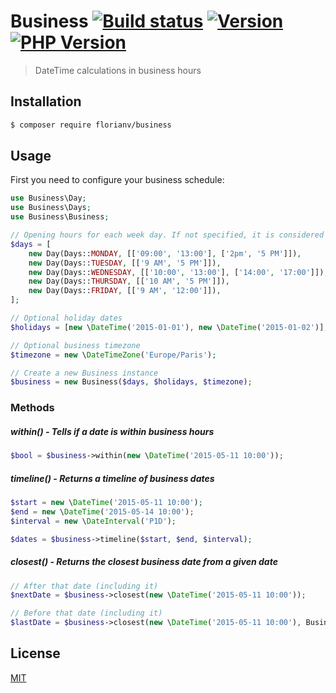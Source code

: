 # Business [![Build status][travis-image]][travis-url] [![Version][version-image]][version-url] [![PHP Version][php-version-image]][php-version-url]

> DateTime calculations in business hours

## Installation

```bash
$ composer require florianv/business
```

## Usage

First you need to configure your business schedule:

```php
use Business\Day;
use Business\Days;
use Business\Business;

// Opening hours for each week day. If not specified, it is considered closed
$days = [
    new Day(Days::MONDAY, [['09:00', '13:00'], ['2pm', '5 PM']]),
    new Day(Days::TUESDAY, [['9 AM', '5 PM']]),
    new Day(Days::WEDNESDAY, [['10:00', '13:00'], ['14:00', '17:00']]),
    new Day(Days::THURSDAY, [['10 AM', '5 PM']]),
    new Day(Days::FRIDAY, [['9 AM', '12:00']]),
];

// Optional holiday dates
$holidays = [new \DateTime('2015-01-01'), new \DateTime('2015-01-02')];

// Optional business timezone
$timezone = new \DateTimeZone('Europe/Paris');

// Create a new Business instance
$business = new Business($days, $holidays, $timezone);
```

### Methods

##### within() - Tells if a date is within business hours

```php
$bool = $business->within(new \DateTime('2015-05-11 10:00'));
```

##### timeline() - Returns a timeline of business dates

```php
$start = new \DateTime('2015-05-11 10:00');
$end = new \DateTime('2015-05-14 10:00');
$interval = new \DateInterval('P1D');

$dates = $business->timeline($start, $end, $interval);
```

##### closest() - Returns the closest business date from a given date

```php
// After that date (including it)
$nextDate = $business->closest(new \DateTime('2015-05-11 10:00'));

// Before that date (including it)
$lastDate = $business->closest(new \DateTime('2015-05-11 10:00'), Business::CLOSEST_LAST);
```

## License

[MIT](https://github.com/florianv/business/blob/master/LICENSE)

[travis-url]: https://travis-ci.org/florianv/business
[travis-image]: http://img.shields.io/travis/florianv/business.svg?style=flat

[version-url]: https://packagist.org/packages/florianv/business
[version-image]: http://img.shields.io/packagist/v/florianv/business.svg?style=flat

[php-version-url]: https://packagist.org/packages/florianv/business
[php-version-image]: http://img.shields.io/badge/php-5.4+-ff69b4.svg
